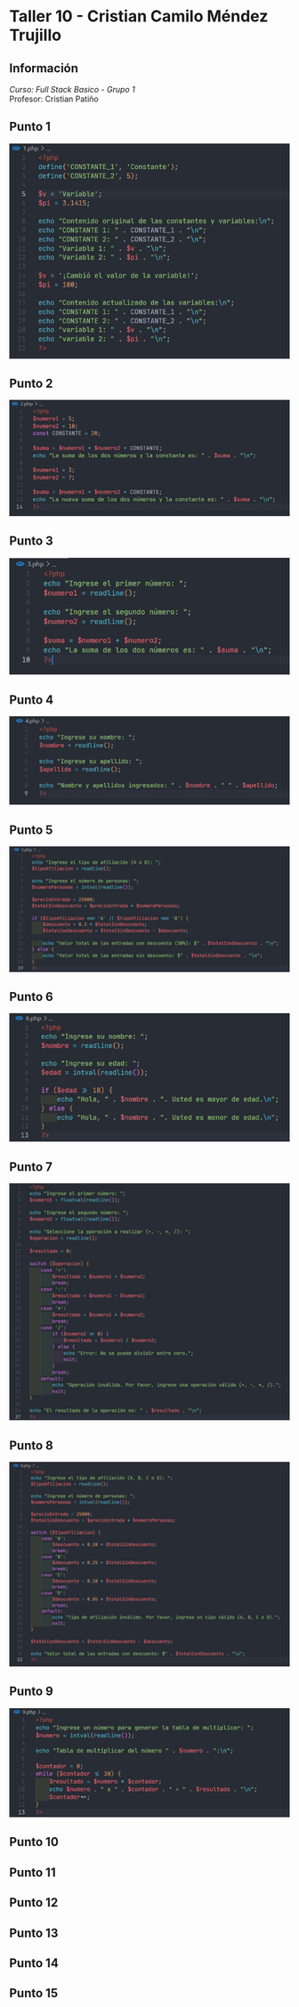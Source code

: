# Taller 10 - Cristian Camilo Méndez Trujillo
## Información

_Curso: Full Stack Basico - Grupo 1_ <br />
Profesor: Cristian Patiño

## Punto 1
![Punto1](https://github.com/ccmendezt/taller10/blob/main/Assets/1.JPG)<br />
## Punto 2
![Punto 2](https://github.com/ccmendezt/taller10/blob/main/Assets/2.JPG)<br />
## Punto 3
![Punto 3](https://github.com/ccmendezt/taller10/blob/main/Assets/3.JPG)<br />
## Punto 4
![Punto 4](https://github.com/ccmendezt/taller10/blob/main/Assets/4.JPG)<br />
## Punto 5
![Punto 5](https://github.com/ccmendezt/taller10/blob/main/Assets/5.JPG)<br />
## Punto 6
![Punto 6](https://github.com/ccmendezt/taller10/blob/main/Assets/6.JPG)<br />
## Punto 7
![Punto 7](https://github.com/ccmendezt/taller10/blob/main/Assets/7.JPG)<br />
## Punto 8
![Punto 8](https://github.com/ccmendezt/taller10/blob/main/Assets/8.JPG)<br />
## Punto 9
![Punto 9](https://github.com/ccmendezt/taller10/blob/main/Assets/9.JPG)<br />
## Punto 10

## Punto 11

## Punto 12

## Punto 13

## Punto 14

## Punto 15
